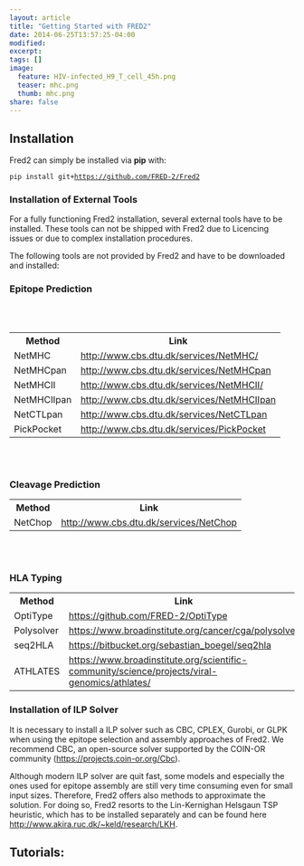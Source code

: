 ```yaml
---
layout: article
title: "Getting Started with FRED2"
date: 2014-06-25T13:57:25-04:00
modified:
excerpt:
tags: []
image:
  feature: HIV-infected_H9_T_cell_45h.png
  teaser: mhc.png
  thumb: mhc.png
share: false
---
```


## Installation

Fred2 can simply be installed via <b>pip</b> with:

<code>pip install git+https://github.com/FRED-2/Fred2</code>

### Installation of External Tools

For a fully functioning Fred2 installation, several external tools have to be installed. These tools can not be shipped
with Fred2 due to Licencing issues or due to complex installation procedures.

The following tools are not provided by Fred2 and have to be downloaded and installed:

<html>

<h3> Epitope Prediction </h3>
<br></br>
<table>
<tr>
<th>Method</th><th>Link</th>
</tr>
<tr>
<td>NetMHC</td><td> <a href="http://www.cbs.dtu.dk/services/NetMHC/">http://www.cbs.dtu.dk/services/NetMHC/</a></td>
</tr>
<tr>
<td>NetMHCpan</td><td> <a href="http://www.cbs.dtu.dk/services/NetMHCpan/">http://www.cbs.dtu.dk/services/NetMHCpan</a></td>
</tr>
<tr>
<td>NetMHCII</td><td><a href="http://www.cbs.dtu.dk/services/NetMHCII/">http://www.cbs.dtu.dk/services/NetMHCII/</a></td>
</tr>
<tr>
<td>NetMHCIIpan</td><td><a href="http://www.cbs.dtu.dk/services/NetMHCIIpan/">http://www.cbs.dtu.dk/services/NetMHCIIpan</a></td>
</tr>
<tr>
<td>NetCTLpan</td><td><a href="http://www.cbs.dtu.dk/services/NetCTLpan">http://www.cbs.dtu.dk/services/NetCTLpan</a></td>
</tr>
<tr>
<td>PickPocket</td><td><a href="http://www.cbs.dtu.dk/services/PickPocket/">http://www.cbs.dtu.dk/services/PickPocket</a></td>
</tr>
</table>

<br></br>
<h3> Cleavage Prediction </h3>
<table>
<tr>
<th>Method</th><th>Link</th>
</tr>
<tr>
<td>NetChop</td><td><a href="http://www.cbs.dtu.dk/services/NetChop/">http://www.cbs.dtu.dk/services/NetChop</a></td>
</tr>
</table>
<br></br>

<h3> HLA Typing </h3>
<table>
<tr>
<th>Method</th><th>Link</th>
</tr>
<tr>
<td>OptiType</td><td><a href="https://github.com/FRED-2/OptiType/">https://github.com/FRED-2/OptiType</a></td>
</tr>
<tr>
<td>Polysolver</td><td><a href="https://www.broadinstitute.org/cancer/cga/polysolver/">https://www.broadinstitute.org/cancer/cga/polysolver</a></td>
</tr>
<tr>
<td>seq2HLA</td><td><a href="https://bitbucket.org/sebastian_boegel/seq2hla/">https://bitbucket.org/sebastian_boegel/seq2hla</a></td>
</tr>
<tr>
<td>ATHLATES</td><td><a href="https://www.broadinstitute.org/scientific-community/science/projects/viral-genomics/athlates/">https://www.broadinstitute.org/scientific-community/science/projects/viral-genomics/athlates/</a></td>
</tr>
</table>
</html>

### Installation of ILP Solver

It is necessary to install a ILP solver such as CBC, CPLEX, Gurobi, or GLPK when using the epitope selection and 
assembly approaches of Fred2. We recommend CBC, an open-source solver supported by the COIN-OR community 
(<a href="https://projects.coin-or.org/Cbc">https://projects.coin-or.org/Cbc</a>).

Although modern ILP solver are quit fast, some models and especially the ones used for epitope assembly are still very time consuming even for small input sizes. 
Therefore, Fred2 offers also methods to approximate the solution. For doing so, Fred2 resorts to the Lin-Kernighan Helsgaun TSP heuristic, which has to be installed separately and can be found here <a href="http://www.akira.ruc.dk/~keld/research/LKH/">http://www.akira.ruc.dk/~keld/research/LKH</a>. 

## Tutorials:



